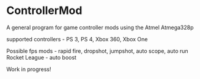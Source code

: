 # ControllerMod
A general program for game controller mods using the Atmel Atmega328p

supported controllers - PS 3, PS 4, Xbox 360, Xbox One

Possible fps mods - rapid fire, dropshot, jumpshot, auto scope, auto run
Rocket League - auto boost


Work in progress!
